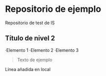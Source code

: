 # Repositorio de ejemplo
Repositorio de test de IS

## Título de nivel 2
 ·Elemento 1
 ·Elemento 2
 ·Elemento 3

  >Texto de ejemplo

Línea añadida en local